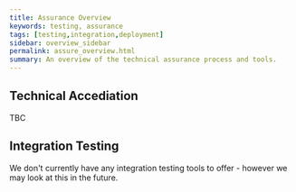 ```yaml
---
title: Assurance Overview
keywords: testing, assurance
tags: [testing,integration,deployment]
sidebar: overview_sidebar
permalink: assure_overview.html
summary: An overview of the technical assurance process and tools.
---
```


## Technical Accediation

TBC

## Integration Testing

We don't currently have any integration testing tools to offer - however we may look at this in the future.
